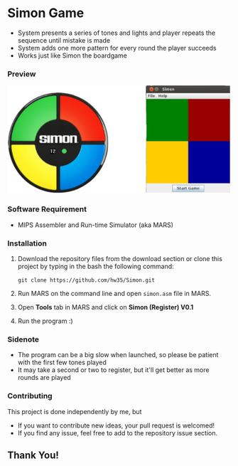# Simon Game
* System presents a series of tones and lights and player repeats the sequence until mistake is made
* System adds one more pattern for every round the player succeeds
* Works just like Simon the boardgame

### Preview
![Simon - screenshot](mars4_5/images/simon_ss.png)

### Software Requirement
* MIPS Assembler and Run-time Simulator (aka MARS)

### Installation

1. Download the repository files from the download section or clone this project by typing in the bash the following command:

       git clone https://github.com/hw35/Simon.git
3. Run MARS on the command line and open `simon.asm` file in MARS.
4. Open **Tools** tab in MARS and click on **Simon (Register) V0.1**
5. Run the program :)

### Sidenote
* The program can be a big slow when launched, so please be patient with the first few tones played
* It may take a second or two to register, but it'll get better as more rounds are played

### Contributing
This project is done independently by me, but
* If you want to contribute new ideas, your pull request is welcomed!
* If you find any issue, feel free to add to the repository issue section.

## Thank You!
